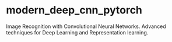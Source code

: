 # modern_deep_cnn_pytorch
Image Recognition with Convolutional Neural Networks. Advanced techniques for Deep Learning and Representation learning.
